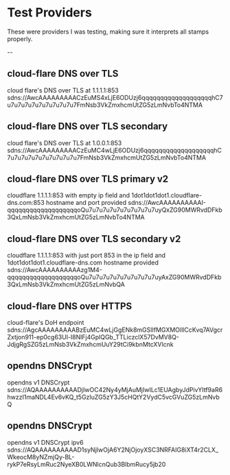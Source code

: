 # Test Providers

These were providers I was testing, making sure it interprets all stamps properly.

--

## cloud-flare DNS over TLS
cloud flare's DNS over TLS at 1.1.1.1:853
sdns://AwcAAAAAAAAACzEuMS4xLjE6ODUzj6qqqqqqqqqqqqqqqqqqqhC7u7u7u7u7u7u7u7u7u7u7FmNsb3VkZmxhcmUtZG5zLmNvbTo4NTMA

## cloud-flare DNS over TLS secondary
cloud flare's DNS over TLS at 1.0.0.1:853
sdns://AwcAAAAAAAAACzEuMC4wLjE6ODUzj6qqqqqqqqqqqqqqqqqqqhC7u7u7u7u7u7u7u7u7u7u7FmNsb3VkZmxhcmUtZG5zLmNvbTo4NTMA

## cloud-flare DNS over TLS primary v2
cloudflare 1.1.1.1:853 with empty ip field and 1dot1dot1dot1.cloudflare-dns.com:853 hostname and port provided
sdns://AwcAAAAAAAAAAI-qqqqqqqqqqqqqqqqqqqoQu7u7u7u7u7u7u7u7u7u7uyQxZG90MWRvdDFkb3QxLmNsb3VkZmxhcmUtZG5zLmNvbTo4NTMA

## cloud-flare DNS over TLS secondary v2
cloudflare 1.1.1.1:853 with just port 853 in the ip field and 1dot1dot1dot1.cloudflare-dns.com hostname provided
sdns://AwcAAAAAAAAAAzg1M4-qqqqqqqqqqqqqqqqqqqoQu7u7u7u7u7u7u7u7u7u7uyAxZG90MWRvdDFkb3QxLmNsb3VkZmxhcmUtZG5zLmNvbQA

## cloud-flare DNS over HTTPS
cloud-flare's DoH endpoint
sdns://AgcAAAAAAAAABzEuMC4wLjGgENk8mGSlIfMGXMOlIlCcKvq7AVgcrZxtjon911-ep0cg63Ul-I8NlFj4GplQGb_TTLiczclX57DvMV8Q-JdjgRgSZG5zLmNsb3VkZmxhcmUuY29tCi9kbnMtcXVlcnk

## opendns DNSCrypt
opendns v1 DNSCrypt
sdns://AQAAAAAAAAAADjIwOC42Ny4yMjAuMjIwILc1EUAgbyJdPivYItf9aR6hwzzI1maNDL4Ev6vKQ_t5GzIuZG5zY3J5cHQtY2VydC5vcGVuZG5zLmNvbQ

## opendns DNSCrypt
opendns v1 DNSCrypt ipv6
sdns://AQAAAAAAAAAAD1syNjIwOjA6Y2NjOjoyXSC3NRFAIG8iXT4r2CLX_WkeocM8yNZmjQy-BL-rykP7eRsyLmRuc2NyeXB0LWNlcnQub3BlbmRucy5jb20

